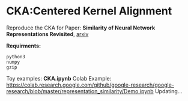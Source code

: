# CKA:Centered Kernel Alignment

Reproduce the CKA for Paper: **Similarity of Neural Network Representations Revisited**, [arxiv](https://arxiv.org/abs/1905.00414)

**Requirments:**
```
python3
numpy
gzip
```

Toy examples: **CKA.ipynb**
Colab Example:
https://colab.research.google.com/github/google-research/google-research/blob/master/representation_similarity/Demo.ipynb
Updating...
